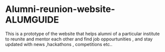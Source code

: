 # Alumni-reunion-website-ALUMGUIDE
This is a prototype of the website that helps alumni of a particular institute to reunite and mentor each other and find job oppourtunities , and stay updated with news ,hackathons , competitions etc..

